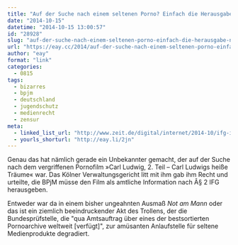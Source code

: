 ```yaml
---
title: "Auf der Suche nach einem seltenen Porno? Einfach die Herausgabe nach dem Informationsfreiheitsgesetz bei der Bundesprüfstelle für jugendgefährdende Medien fordern"
date: "2014-10-15"
datetime: "2014-10-15 13:00:57"
id: "28928"
slug: "auf-der-suche-nach-einem-seltenen-porno-einfach-die-herausgabe-nach-dem-informationsfreiheitsgesetz-bei-der-bundespruefstelle-fuer-jugendgefaehrdende-medien-fordern"
url: "https://eay.cc/2014/auf-der-suche-nach-einem-seltenen-porno-einfach-die-herausgabe-nach-dem-informationsfreiheitsgesetz-bei-der-bundespruefstelle-fuer-jugendgefaehrdende-medien-fordern/"
author: "eay"
format: "link"
categories:
  - 0815
tags:
  - bizarres
  - bpjm
  - deutschland
  - jugendschutz
  - medienrecht
  - zensur
meta:
  - linked_list_url: "http://www.zeit.de/digital/internet/2014-10/ifg-informationsfreiheitsgesetz-pornofilm-bundespruefstelle-jugendgefaehrdend"
  - yourls_shorturl: "http://eay.li/2jn"
---
```


Genau das hat nämlich gerade ein Unbekannter gemacht, der auf der Suche nach dem vergriffenen Pornofilm »Carl Ludwig, 2. Teil – Carl Ludwigs heiße Träume« war. Das Kölner Verwaltungsgericht litt mit ihm gab ihm Recht und urteilte, die BPjM müsse den Film als amtliche Information nach Â§ 2 IFG herausgeben.

Entweder war da in einem bisher ungeahnten Ausmaß _Not am Mann_ oder das ist ein ziemlich beeindruckender Akt des Trollens, der die Bundesprüfstelle, die "qua Amtsauftrag über eines der bestsortierten Pornoarchive weltweit \[verfügt\]", zur amüsanten Anlaufstelle für seltene Medienprodukte degradiert.
